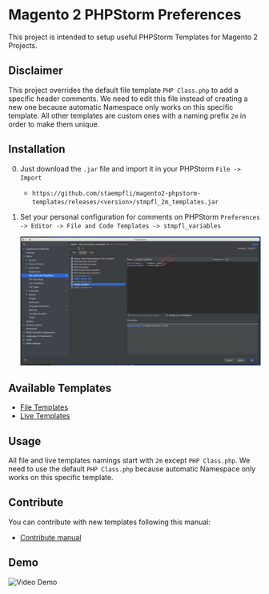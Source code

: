 # Magento 2 PHPStorm Preferences

This project is intended to setup useful PHPStorm Templates for Magento 2 Projects.

## Disclaimer

This project overrides the default file template `PHP Class.php` to add a specific header comments. 
We need to edit this file instead of creating a new one because automatic Namespace only works on this specific template.
All other templates are custom ones with a naming prefix `2m` in order to make them unique.

## Installation

0. Just download the `.jar` file and import it in your PHPStorm `File -> Import` 

    * `https://github.com/staempfli/magento2-phpstorm-templates/releases/<version>/stmpfl_2m_templates.jar`

0. Set your personal configuration for comments on PHPStorm `Preferences -> Editor -> File and Code Templates -> stmpfl_variables`

    ![Comments settings](docs/img/comments_settings.png)

## Available Templates

* [File Templates](docs/fileTemplates.md)
* [Live Templates](docs/liveTemplates.md)

## Usage

All file and live templates namings start with `2m` except `PHP Class.php`. 
We need to use the default `PHP Class.php` because automatic Namespace only works on this specific template.

## Contribute

You can contribute with new templates following this manual:

* [Contribute manual](./docs/contribute.md)

## Demo

![Video Demo](docs/img/video-demo.gif)

